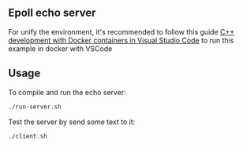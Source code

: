 ## Epoll echo server

For unify the environment, it's recommended to follow this guide [C++ development with Docker containers in Visual Studio Code](https://devblogs.microsoft.com/cppblog/c-development-with-docker-containers-in-visual-studio-code/) to run this example in docker with VSCode

## Usage

To compile and run the echo server:

```bash
./run-server.sh
```

Test the server by send some text to it:

```bash
./client.sh
```
